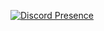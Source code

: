 
[![Discord Presence](https://lanyard.cnrad.dev/api/900829643379208273)](https://discord.com/users/900829643379208273)

